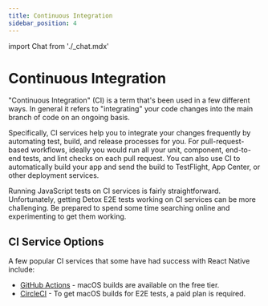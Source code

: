 ```yaml
---
title: Continuous Integration
sidebar_position: 4
---
```

import Chat from './_chat.mdx'

# Continuous Integration

"Continuous Integration" (CI) is a term that's been used in a few different ways. In general it refers to "integrating" your code changes into the main branch of code on an ongoing basis.

Specifically, CI services help you to integrate your changes frequently by automating test, build, and release processes for you. For pull-request-based workflows, ideally you would run all your unit, component, end-to-end tests, and lint checks on each pull request. You can also use CI to automatically build your app and send the build to TestFlight, App Center, or other deployment services.

Running JavaScript tests on CI services is fairly straightforward. Unfortunately, getting Detox E2E tests working on CI services can be more challenging. Be prepared to spend some time searching online and experimenting to get them working.

## CI Service Options

A few popular CI services that some have had success with React Native include:

- [GitHub Actions](https://github.com/features/actions) - macOS builds are available on the free tier.
- [CircleCI](https://circleci.com) - To get macOS builds for E2E tests, a paid plan is required.

<Chat />
